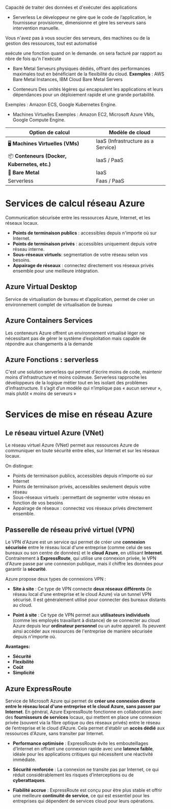 Capacité de traiter des données et d'exécuter des applications

- Serverless
Le développeur ne gère que le code de l’application, le fournisseur provisionne, dimensionne et gère les serveurs sans intervention manuelle.

Vous n'avez pas à vous soucier des serveurs, des machines ou de la gestion des ressources, tout est automatisé

exécute une fonction quand on le demande. on sera facturé par rapport au nbre de fois qu'n l'exécute

- Bare Metal
Serveurs physiques dédiés, offrant des performances maximales tout en bénéficiant de la flexibilité du cloud. **Exemples** : AWS Bare Metal Instances, IBM Cloud Bare Metal Servers

- Conteneurs
Des unités légères qui encapsulent les applications et leurs dépendances pour un déploiement rapide et une grande portabilité.

Exemples : Amazon ECS, Google Kubernetes Engine.

- Machines Virtuelles
Exemples : Amazon EC2, Microsoft Azure VMs, Google Compute Engine.


| Option de calcul                             | Modèle de cloud                    |
| -------------------------------------------- | ---------------------------------- |
| 🖥 **Machines Virtuelles (VMs)**             | IaaS (Infrastructure as a Service) |
| 📦 **Conteneurs (Docker, Kubernetes, etc.)** | IaaS / PaaS                        |
| 🔧 **Bare Metal**                            | IaaS                               |
| Serverless                                   | Faas / PaaS                        |

# Services de calcul réseau Azure
Communication sécurisée entre les ressources Azure, Internet, et les réseaux locaux.

- **Points de terminaison publics** : accessibles depuis n'importe où sur Internet.
- **Points de terminaison privés** : accessibles uniquement depuis votre réseau interne.
- **Sous-réseaux virtuels**: segmentation de votre réseau selon vos besoins.
- **Appairage de réseaux** : connectez directement vos réseaux privés ensemble pour une meilleure intégration.

## Azure Virtual Desktop
Service de virtualisation de bureau et d’application, permet de créer un environnement complet de virtualisation de bureau

## Azure Containers Services

Les conteneurs Azure offrent un environnement virtualisé léger ne nécessitant pas de gérer le système d’exploitation mais capable de répondre aux changements à la demande

## Azure Fonctions : serverless
C'est une solution serverless qui permet d'écrire moins de code, maintenir moins d'infrastructure et moins coûteuse.
Serverless rapproche les développeurs de la logique métier tout en les isolant des problèmes d’infrastructure. Il s’agit d’un modèle qui n’implique pas « aucun serveur », mais plutôt « moins de serveurs »

# Services de mise en réseau Azure
## Le réseau virtuel Azure (VNet)

Le réseau virtuel Azure (VNet) permet aux ressources Azure de communiquer en toute sécurité entre elles, sur Internet et sur les réseaux locaux.

On distingue:

- Points de terminaison publics, accessibles depuis n’importe où sur Internet
- Points de terminaison privés, accessibles seulement depuis votre réseau
- Sous-réseaux virtuels : permettant de segmenter votre réseau en fonction de vos besoins
- Appairage de réseaux : connectez vos réseaux privés directement ensemble.

## Passerelle de réseau privé virtuel (VPN)

Le VPN d'Azure est un service qui permet de créer une **connexion sécurisée** entre le réseau local d'une entreprise (comme celui de ses bureaux ou son centre de données) et le **cloud Azure**, en utilisant **Internet**. Contrairement à **ExpressRoute**, qui utilise une connexion privée, le VPN d'Azure passe par une connexion publique, mais il chiffre les données pour garantir la **sécurité**.

Azure propose deux types de connexions VPN :

- **Site à site** : Ce type de VPN connecte **deux réseaux différents** (le réseau local d'une entreprise et le cloud Azure) via un tunnel VPN sécurisé. Il est généralement utilisé pour connecter des bureaux distants au cloud.
    
- **Point à site** : Ce type de VPN permet aux **utilisateurs individuels** (comme les employés travaillant à distance) de se connecter au cloud Azure depuis leur **ordinateur personnel** ou un autre appareil. Ils peuvent ainsi accéder aux ressources de l'entreprise de manière sécurisée depuis n'importe où.
    

**Avantages:**

- **Sécurité** 
- **Flexibilité** 
- **Coût** 
- **Simplicité**

## Azure ExpressRoute
Service de Microsoft Azure qui permet de **créer une connexion directe entre le réseau local d'une entreprise et le cloud Azure, sans passer par Internet**. En général, Azure ExpressRoute fonctionne en collaboration avec des **fournisseurs de services** locaux, qui mettent en place une connexion privée (souvent via la fibre optique ou des réseaux privés) entre le réseau de l’entreprise et le cloud d’Azure. Cela permet d'établir un **accès dédié** aux ressources d'Azure, sans transiter par Internet.

- **Performance optimisée** : ExpressRoute évite les embouteillages d’Internet en offrant une connexion rapide avec une **latence faible**, idéale pour les applications critiques qui nécessitent une réactivité immédiate.
    
- **Sécurité renforcée** : La connexion ne transite pas par Internet, ce qui réduit considérablement les risques d’interceptions ou de **cyberattaques**.
    
- **Fiabilité accrue** : ExpressRoute est conçu pour être plus stable et offrir une meilleure **continuité de service**, ce qui est essentiel pour les entreprises qui dépendent de services cloud pour leurs opérations.